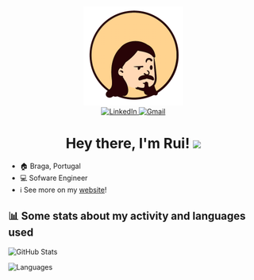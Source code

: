 <div id="avatar" align="center">
  <img height="200px" src="https://raw.githubusercontent.com/priest110/priest110/main/mini_avatar.png" alt="Avatar"/>
</div>
<div id="logos" align="center">
  <a href="https://www.linkedin.com/in/ruinbcoliveira/">
    <img alt="LinkedIn" src="https://img.shields.io/badge/LinkedIn-0077B5?style=for-the-badge&logo=linkedin&logoColor=white" />
  </a>
  <a href="mailto:rui.nbc.oliveira@gmail.com">
    <img src="https://img.shields.io/badge/Gmail-D14836?style=for-the-badge&logo=gmail&logoColor=white" alt="Gmail"/>
  </a>
</div>
<div id="hi" align="center">
  <h1>Hey there, I'm Rui! <img src="https://media.giphy.com/media/hvRJCLFzcasrR4ia7z/giphy.gif" width="28"></h1>
</div>

- 🏠 Braga, Portugal
- 💻 Sofware Engineer
- ℹ️ See more on my [website](https://priest110.github.io/)! 

## 📊 Some stats about my activity and languages used
<div>
  <img alt="GitHub Stats" src="https://github-readme-stats.vercel.app/api?username=priest110&show_icons=true&theme=react&include_all_commits=true&count_private=true&hide_border=true" />
  <p/>
  <img style="height: 195px !important"  alt="Languages" src="https://github-readme-stats.vercel.app/api/top-langs/?username=priest110&layout=compact&theme=react" />
</div>
